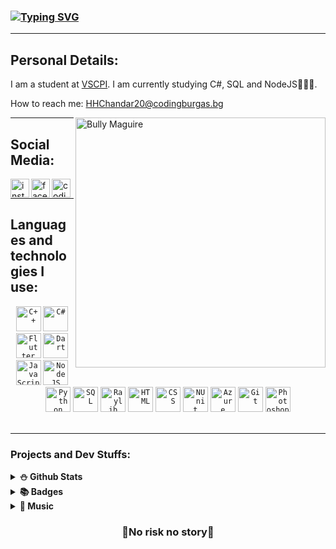 ### <a href="https://git.io/typing-svg"><img src="https://readme-typing-svg.demolab.com?font=Rubik&weight=900&size=25&pause=1000&color=FFFFFF&random=false&width=435&lines=Hi+there+%F0%9F%91%8B%2C+I+am+Hakan+Chandar!" alt="Typing SVG" /></a>

<hr>

## Personal Details:

I am a student at [VSCPI](https://www.codingburgas.bg/). I am currently studying C#, SQL and NodeJS👨🏻‍🏫.

How to reach me: HHChandar20@codingburgas.bg

<img align="right" alt="Bully Maguire" src="https://c.tenor.com/9qZhM0uswAYAAAAd/bully-maguire-dance.gif" width= "400" height= "400"/>

<hr>

## Social Media:

<a href = "https://www.instagram.com/h_chandar/"><img align="left" alt="instagram" width="30px" src="https://seeklogo.com/images/I/instagram-logo-1494D6FE63-seeklogo.com.png"></a>
<a href = "https://www.facebook.com/hakan.chandar.12/"><img align="left" alt="facebook" width="30px" src="https://seeklogo.com/images/F/facebook-icon-logo-C61047A9E7-seeklogo.com.png"></a>
<a href = "https://www.codingame.com/profile/1300881323932ab1ce9be429550b83207391854"><img align="left" alt="codingame" width="30px" src="https://cdn.worldvectorlogo.com/logos/codingame-1.svg"></a>
<br>
<hr>

## Languages and technologies I use:
<div align="center">
  <code><img height="40" src="https://upload.wikimedia.org/wikipedia/commons/thumb/1/18/ISO_C%2B%2B_Logo.svg/1822px-ISO_C%2B%2B_Logo.svg.png" alt="C++"></code>
  <code><img height="40" src="https://seeklogo.com/images/C/c-sharp-c-logo-02F17714BA-seeklogo.com.png" alt="C#"></code>
  <code><img height="40" src="https://web-strapi.mrmilu.com/uploads/flutter_logo_470e9f7491.png" alt="Flutter"></code>
  <code><img height="40" src="https://upload.wikimedia.org/wikipedia/commons/7/7e/Dart-logo.png" alt="Dart"></code>
  <code><img height="40" src="https://upload.wikimedia.org/wikipedia/commons/thumb/6/6a/JavaScript-logo.png/768px-JavaScript-logo.png" alt="JavaScript"></code>
  <code><img height="40" src="https://static-00.iconduck.com/assets.00/node-js-icon-454x512-nztofx17.png" alt="NodeJS"></code>
  <code><img height="40" src="https://dev.bg/wp-content/uploads/2021/03/1200px-python-logo-notext.svg_.png" alt="Python"></code>
  <code><img height="40" src="https://symbols.getvecta.com/stencil_27/79_sql-database-generic.494ff6320e.png" alt="SQL"></code>
  <code><img height="40" src="https://upload.wikimedia.org/wikipedia/commons/f/f4/Raylib_logo.png" alt="Raylib"></code>
  <code><img height="40" src="https://cdn.pixabay.com/photo/2017/08/05/11/16/logo-2582748_640.png" alt="HTML"></code>
  <code><img height="40" src="https://cdn.pixabay.com/photo/2017/08/05/11/16/logo-2582747_640.png" alt="CSS"></code>
  <code><img height="40" src="https://avatars.githubusercontent.com/u/2678858?s=280&v=4" alt="NUnit"></code>
  <code><img height="40" src="https://upload.wikimedia.org/wikipedia/commons/thumb/f/fa/Microsoft_Azure.svg/1200px-Microsoft_Azure.svg.png" alt="Azure"></code>
  <code><img height="40" src="https://git-scm.com/images/logos/downloads/Git-Icon-1788C.png" alt="Git"></code>
  <code><img height="40" src="https://i.pinimg.com/originals/9c/ea/ba/9ceaba69b7a9f89158ff953107978f3e.png" alt="Photoshop"></code>
</div>

<br>
<hr>

### Projects and Dev Stuffs:

<details>	
  <summary><b>⛄ Github Stats</b></summary>

![Grade](https://github-readme-stats.vercel.app/api?username=HHChandar20&show_icons=true&count_private=true)

![Languages](https://github-readme-stats-one-bice.vercel.app/api/top-langs/?username=HHChandar20&layout=compact&role=OWNER,ORGANIZATION_MEMBER,COLLABORATOR&langs_count=6")
<hr>
</details>


<details>
  <summary><b>📚 Badges</b></summary>
  
[![Photoshop](https://camo.githubusercontent.com/53e8cfb32526a218dd9a2e17a4d49eeb621920234c97394efbab25a4deaee632/68747470733a2f2f696d616765732e637265646c792e636f6d2f73697a652f313130783131302f696d616765732f36393037383464372d623937312d343639332d623665612d3764633939306636353534342f41646f62655f4365727469666965645f50726f66657373696f6e616c5f41646f62655f50686f746f73686f705f6469676974616c5f62616467652e706e67)](https://www.credly.com/badges/9a6c2099-d5ed-4681-8e8e-751e24e7b1f2/public_url)
[![Adobe Illustrator](https://camo.githubusercontent.com/d2f8190bc6cfc58ad8c4c9bd39d4cbb855ae630fd036e0acbd2f54c5a7a0eee8/68747470733a2f2f696d616765732e637265646c792e636f6d2f73697a652f313130783131302f696d616765732f35313535656436392d616437332d343565332d383331622d3630353037646465623161642f41646f62655f4365727469666965645f50726f66657373696f6e616c5f41646f62655f496c6c7573747261746f725f6469676974616c5f62616467652e706e67)](https://www.credly.com/badges/58abd812-bd05-4205-8fa6-b8cc3450df48/public_url)
[![Visual Design](https://camo.githubusercontent.com/e5ac6a2acea2b466aa0365c10bb33ef553180ab821f83f97e2136b223f54cc4b/68747470733a2f2f696d616765732e637265646c792e636f6d2f73697a652f313130783131302f696d616765732f31396439366535352d663135632d343464392d393536382d3433663833353035626435622f41646f62655f4365727469666965645f50726f66657373696f6e616c5f56697375616c5f44657369676e5f6469676974616c5f62616467652e706e67)](https://www.credly.com/badges/2e874695-9d59-42ee-a8a6-a92d53cec738/public_url)
[![App Development with Swift Associate](https://camo.githubusercontent.com/a0b849e1dbe0472ace56a867681541ec8422e97842603c5c75e8e1eb8ea0fbfe/68747470733a2f2f696d616765732e637265646c792e636f6d2f73697a652f313130783131302f696d616765732f64393539386331612d326635392d343962392d623766632d6137363462663233623464352f696d6167652e706e67)](https://www.credly.com/badges/ddb459d8-6ba9-4cde-b092-94d3c9c53a0c/public_url)
[![Introduction to Cybersecurity](https://images.credly.com/size/110x110/images/af8c6b4e-fc31-47c4-8dcb-eb7a2065dc5b/I2CS__1_.png)](https://www.credly.com/badges/768ca921-700d-4675-a6b7-172f34fd662b/public_url)
[![English for IT 1](https://images.credly.com/size/110x110/images/77b1ea15-6287-4d97-8ecd-c5afa2d137ea/image.png)](https://www.credly.com/badges/b05991ae-0fd3-44e2-8bb0-00467df5c5fe/public_url)
[![IT Essentials](https://camo.githubusercontent.com/48d623280c210a7ae572be8930c1431140c904ae7d638ecec034bb13271894fa/68747470733a2f2f696d616765732e637265646c792e636f6d2f73697a652f313130783131302f696d616765732f30346538303334632d383166352d346637662d616232332d6538623432386333316365392f4954452e706e67)](https://www.credly.com/badges/422acd6d-209a-43bf-8c7f-69232eb61a08)
[![Javascript](https://images.credly.com/size/110x110/images/ef99b79e-fd54-4eb5-b2a4-bf17e92a4837/ITS-Badges_JavaScript_1200px.png)](https://www.credly.com/badges/381f603e-6864-4e40-8380-3b372a1fe4fe/public_url)
[![Networking Academy Learn-A-Thon 2023](https://camo.githubusercontent.com/a36182c6cd11d9971056745fdbaa077b6034e9a3c30498f66f2e9f010c3bcc1d/68747470733a2f2f696d616765732e637265646c792e636f6d2f73697a652f313130783131302f696d616765732f62313339353234382d343833632d343863642d623430642d3766653933383337633337642f696d6167652e706e67)](https://www.credly.com/badges/dec9ba26-58a2-4b4b-b808-f6002c2dc495/public_url)
[![Javascript](https://images.credly.com/size/110x110/images/16840ea3-5c9a-4599-853e-7e15bac7748e/MTA-Introduction_to_Programming_Using_JavaScript-600x600.png)](https://www.credly.com/badges/381f603e-6864-4e40-8380-3b372a1fe4fe)
[![Codingame Python3](https://i.ibb.co/K6rMJ7K/python-badge.png)](https://www.codingame.com/certification/7LHzwzfT4KAX3P-VZtkCcw)
[![Codingame C++](https://i.ibb.co/NZ5DF0q/c-badge.png)](https://www.codingame.com/certification/9OqUR4sP8xy8dsrRsR1i_w)
[![Word](https://images.credly.com/size/110x110/images/fd092703-61db-4e9f-9c7c-2211d44ca87d/MOS_Word.png)]()
[![Excel](https://images.credly.com/size/110x110/images/d0790dc7-5127-4262-a492-1b60030b0114/MOS_Excel.png)](https://www.credly.com/badges/6e167c98-2612-4eeb-b8f7-0ef80349b12a)


</details>  
<details>	
  <summary><b>🎵 Music</b></summary>

  [![spotify-github-profile](https://spotify-github-profile.vercel.app/api/view?uid=31zisu4clast5jtq5r5qmcfklaui&cover_image=true&theme=default&show_offline=false&background_color=121212&interchange=true&bar_color=53b14f&bar_color_cover=false)](https://spotify-github-profile.vercel.app/api/view?uid=31zisu4clast5jtq5r5qmcfklaui&redirect=true)
  [![spotify-github-profile](https://spotify-github-profile.vercel.app/api/view?uid=31zisu4clast5jtq5r5qmcfklaui&cover_image=true&theme=default&show_offline=true&background_color=121212&interchange=true&bar_color_cover=false)](https://spotify-github-profile.vercel.app/api/view?uid=31zisu4clast5jtq5r5qmcfklaui&redirect=true)
</details>


<div align="center">

### 🚨No risk no story🚨

</div>

